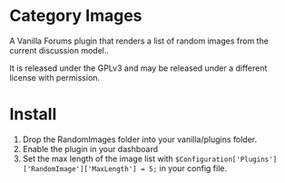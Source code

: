 Category Images
===============

A Vanilla Forums plugin that renders a list of random images from the current discussion model..

It is released under the GPLv3 and may be released under a different license with permission.

Install
=======
1.	Drop the RandomImages folder into your vanilla/plugins folder.
2.	Enable the plugin in your dashboard
3.	Set the max length of the image list with `$Configuration['Plugins']['RandomImage']['MaxLength'] = 5;` in your config file.